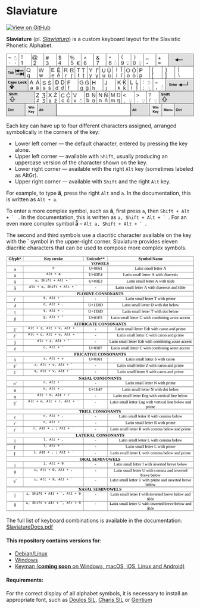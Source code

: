 
# Slaviature

[![View on GitHub](https://img.shields.io/badge/View%20on%20GitHub-f2f2f2?style=for-the-badge&logo=github&logoColor=303030&color=f2f2f2)](https://github.com/IS-UMK/Slaviature)

**Slaviature** (pl. *[Slawiatura](pl/README.md)*) is a custom keyboard layout for the Slavistic Phonetic Alphabet. 

![slaviature](slaviature.png)

Each key can have up to four different characters assigned, arranged
symbolically in the corners of the key:

- Lower left corner — the default character, entered by pressing the key alone.
- Upper left corner — available with `Shift`, usually producing an uppercase
  version of the character shown on the key.
- Lower right corner — available with the right `Alt` key (sometimes labeled as
  AltGr).
- Upper right corner — available with `Shift` and the right `Alt` key.

For example, to type **ä**, press the right `Alt` and `a`. In the documentation,
this is written as `Alt + a`.

To enter a more complex symbol, such as **ã**, first press `a`, then ``Shift + Alt + ` ``
. In the documentation, this is written as ``a, Shift + Alt + ` ``. For an even more
complex symbol **ä̃**  – ``Alt a, Shift + Alt + ` ``. 

The second and third symbols use a diacritic character available on the key with
the ` symbol in the upper-right corner. Slaviature provides eleven diacritic
characters that can be used to compose more complex symbols.

![slaviature_docs.png](slaviature_docs.png)

The full list of keyboard combinations is available in the documentation: [SlaviatureDocs.pdf](keyman/extras/SlaviatureDocs.pdf)

#### This repository contains versions for:

- [Debian/Linux](linux/README.md)
- [Windows](windows/README.md)
- [Keyman (**coming soon** on Windows, macOS, iOS, Linux and Android)](keyman/README.md)

#### Requirements:

For the correct display of all alphabet symbols, it is necessary to install an appropriate font, such as [Doulos SIL](https://software.sil.org/doulos/),  [Charis SIL](https://software.sil.org/charis/)  or [Gentium](https://software.sil.org/gentium/)

